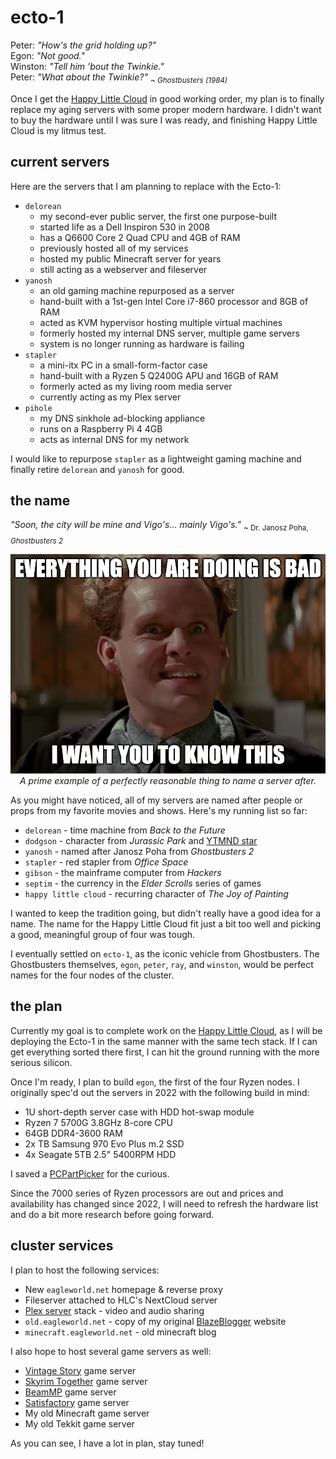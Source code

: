 # ecto-1

<!-- markdownlint-disable MD033 -->
Peter: *"How's the grid holding up?"*<br>
Egon: *"Not good."*<br>
Winston: *"Tell him 'bout the Twinkie."*<br>
Peter: *"What about the Twinkie?"* <sub>~ *Ghostbusters (1984)*</sub>

Once I get the [Happy Little Cloud](hlc) in good working order, my plan is to finally replace my aging servers with some proper modern hardware. I didn't want to buy the hardware until I was sure I was ready, and finishing Happy Little Cloud is my litmus test.

## current servers

Here are the servers that I am planning to replace with the Ecto-1:

- `delorean`
  - my second-ever public server, the first one purpose-built
  - started life as a Dell Inspiron 530 in 2008
  - has a Q6600 Core 2 Quad CPU and 4GB of RAM
  - previously hosted all of my services
  - hosted my public Minecraft server for years
  - still acting as a webserver and fileserver
- `yanosh`
  - an old gaming machine repurposed as a server
  - hand-built with a 1st-gen Intel Core i7-860 processor and 8GB of RAM
  - acted as KVM hypervisor hosting multiple virtual machines
  - formerly hosted my internal DNS server, multiple game servers
  - system is no longer running as hardware is failing
- `stapler`
  - a mini-itx PC in a small-form-factor case
  - hand-built with a Ryzen 5 Q2400G APU and 16GB of RAM
  - formerly acted as my living room media server
  - currently acting as my Plex server
- `pihole`
  - my DNS sinkhole ad-blocking appliance
  - runs on a Raspberry Pi 4 4GB
  - acts as internal DNS for my network

I would like to repurpose `stapler` as a lightweight gaming machine and finally retire `delorean` and `yanosh` for good.

## the name

*"Soon, the city will be mine and Vigo's... mainly Vigo's."* <sub>~  Dr. Janosz Poha, *Ghostbusters 2*</sub>

<div style="text-align: center;">

!["A really creepy meme of Dr. Janosz Poha from Ghostbusters 2."](./_media/yanosh.jpg "Why am I drippings with goo? :size=75%")<br>*A prime example of a perfectly reasonable thing to name a server after.*
</div>

As you might have noticed, all of my servers are named after people or props from my favorite movies and shows. Here's my running list so far:

- `delorean` - time machine from *Back to the Future*
- `dodgson` - character from *Jurassic Park* and [YTMND star](https://dodgson.ytmnd.com/)
- `yanosh` - named after Janosz Poha from *Ghostbusters 2*
- `stapler` - red stapler from *Office Space*
- `gibson` - the mainframe computer from *Hackers*
- `septim` - the currency in the *Elder Scrolls* series of games
- `happy little cloud` - recurring character of *The Joy of Painting*

I wanted to keep the tradition going, but didn't really have a good idea for a name. The name for the Happy Little Cloud fit just a bit too well and picking a good, meaningful group of four was tough.

I eventually settled on `ecto-1`, as the iconic vehicle from Ghostbusters. The Ghostbusters themselves, `egon`, `peter`, `ray`, and `winston`, would be perfect names for the four nodes of the cluster.

## the plan

Currently my goal is to complete work on the [Happy Little Cloud](hlc), as I will be deploying the Ecto-1 in the same manner with the same tech stack. If I can get everything sorted there first, I can hit the ground running with the more serious silicon.

Once I'm ready, I plan to build `egon`, the first of the four Ryzen nodes. I originally spec'd out the servers in 2022 with the following build in mind:

- 1U short-depth server case with HDD hot-swap module
- Ryzen 7 5700G 3.8GHz 8-core CPU
- 64GB DDR4-3600 RAM
- 2x TB Samsung 970 Evo Plus m.2 SSD
- 4x Seagate 5TB 2.5" 5400RPM HDD

I saved a [PCPartPicker](https://pcpartpicker.com/user/EagleRock/saved/#view=Csv4pg) for the curious.

Since the 7000 series of Ryzen processors are out and prices and availability has changed since 2022, I will need to refresh the hardware list and do a bit more research before going forward.

## cluster services

 I plan to host the following services:

- New `eagleworld.net` homepage & reverse proxy
- Fileserver attached to HLC's NextCloud server
- [Plex server](https://www.plex.tv/) stack - video and audio sharing
- `old.eagleworld.net` - copy of my original [BlazeBlogger](http://blaze.blackened.cz/) website
- `minecraft.eagleworld.net` - old minecraft blog

I also hope to host several game servers as well:

- [Vintage Story](vintagestory.at) game server
- [Skyrim Together](https://skyrim-together.com/) game server
- [BeamMP](https://beammp.com/) game server
- [Satisfactory](https://www.satisfactorygame.com/) game server
- My old Minecraft game server
- My old Tekkit game server

As you can see, I have a lot in plan, stay tuned!
